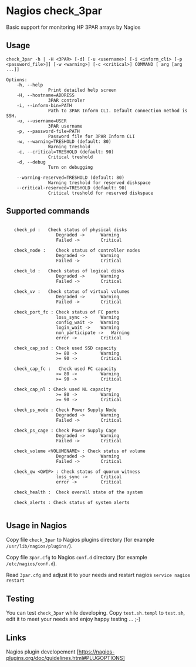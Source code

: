 # Nagios check_3par

Basic support for monitoring HP 3PAR arrays by Nagios

## Usage
```
check_3par -h | -H <3PAR> [-d] [-u <username>] [-i <inform_cli> [-p <password_file>]] [-w <warning>] [-c <critical>] COMMAND [ arg [arg ...]]

Options:
    -h, --help 
                Print detailed help screen
    -H, --hostname=ADDRESS 
                3PAR controler
    -i, --inform-bin=PATH
                Path to 3PAR Inform CLI. Default connection method is SSH.
    -u, --username=USER
                3PAR username
    -p, --password-file=PATH
                Password file for 3PAR Inform CLI
    -w, --warning=TRESHOLD (default: 80)
                Warning treshold
    -c, --critical=TRESHOLD (default: 90)
                Critical treshold
    -d, --debug
                Turn on debugging

    --warning-reserved=TRESHOLD (default: 80)
                Warning treshold for reserved diskspace
    --critical-reserved=TRESHOLD (default: 90)
                Critical treshold for reserved diskspace
```

## Supported commands 
```

   check_pd :   Check status of physical disks
                   Degraded ->      Warning
                   Failed ->        Critical

   check_node :    Check status of controller nodes
                   Degraded ->      Warning
                   Failed ->        Critical

   check_ld :   Check status of logical disks
                   Degraded ->      Warning
                   Failed ->        Critical

   check_vv :   Check status of virtual volumes
                   Degraded ->      Warning
                   Failed ->        Critical

   check_port_fc : Check status of FC ports
                   loss_sync ->     Warning
                   config_wait ->   Warning
                   login_wait ->    Warning
                   non_participate ->   Warning
                   error ->         Critical

   check_cap_ssd : Check used SSD capacity
                   >= 80 ->         Warning
                   >= 90 ->         Critical

   check_cap_fc :   Check used FC capacity
                   >= 80 ->         Warning
                   >= 90 ->         Critical

   check_cap_nl : Check used NL capacity 
                   >= 80 ->         Warning
                   >= 90 ->         Critical

   check_ps_node : Check Power Supply Node
                   Degraded ->      Warning
                   Failed ->        Critical

   check_ps_cage : Check Power Supply Cage
                   Degraded ->      Warning
                   Failed ->        Critical

   check_volume <VOLUMENAME> : Check status of volume
                   Degraded ->      Warning
                   Failed ->        Critical

   check_qw <QWIP> : Check status of quorum witness
                   loss_sync ->     Critical
                   error ->         Critical
				   
   check_health :  Check overall state of the system
   
   check_alerts : Check status of system alerts
				   
```

## Usage in Nagios

Copy file `check_3par` to Nagios plugins directory (for example `/usr/lib/nagios/plugins/`).

Copy file `3par.cfg` to Nagios `conf.d` directory (for example `/etc/nagios/conf.d`).

Read `3par.cfg` and adjust it to your needs and restart nagios `service nagios restart`

## Testing

You can test `check_3par` while developing. Copy `test.sh.templ` to `test.sh`, edit it to meet your needs and enjoy happy testing ... ;-)

## Links

Nagios plugin developement [https://nagios-plugins.org/doc/guidelines.html#PLUGOPTIONS]
